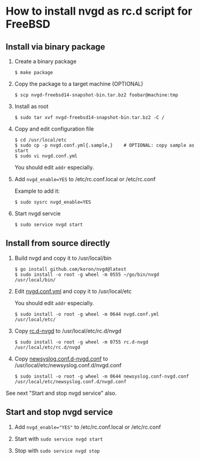 # How to install nvgd as rc.d script for FreeBSD

## Install via binary package

1. Create a binary package

    ```console
    $ make package
    ```

2. Copy the package to a target machine (OPTIONAL)

    ```console
    $ scp nvgd-freebsd14-snapshot-bin.tar.bz2 foobar@machine:tmp
    ```

3. Install as root

    ```console
    $ sudo tar xvf nvgd-freebsd14-snapshot-bin.tar.bz2 -C /
    ```

4. Copy and edit configuration file

    ```console
    $ cd /usr/local/etc
    $ sudo cp -p nvgd.conf.yml{.sample,}    # OPTIONAL: copy sample as start
    $ sudo vi nvgd.conf.yml
    ```

    You should edit `addr` especially.

5. Add `nvgd_enable=YES` to /etc/rc.conf.local or /etc/rc.conf

    Example to add it:

    ```console
    $ sudo sysrc nvgd_enable=YES
    ```

6. Start nvgd servcie

    ```console
    $ sudo service nvgd start
    ```

## Install from source directly

1. Build nvgd and copy it to /usr/local/bin

    ```console
    $ go install github.com/koron/nvgd@latest
    $ sudo install -o root -g wheel -m 0555 ~/go/bin/nvgd /usr/local/bin/
    ```

2. Edit [nvgd.conf.yml](./nvgd.conf.yml) and copy it to /usr/local/etc

    You should edit `addr` especially.

    ```console
    $ sudo install -o root -g wheel -m 0644 nvgd.conf.yml /usr/local/etc/
    ```

3. Copy [rc.d-nvgd](./rc.d-nvgd) to /usr/local/etc/rc.d/nvgd

    ```console
    $ sudo install -o root -g wheel -m 0755 rc.d-nvgd /usr/local/etc/rc.d/nvgd
    ```

4. Copy [newsyslog.conf.d-nvgd.conf](./newsyslog.conf.d-nvgd.conf) to /usr/local/etc/newsyslog.conf.d/nvgd.conf

    ```console
    $ sudo install -o root -g wheel -m 0644 newsyslog.conf-nvgd.conf /usr/local/etc/newsyslog.conf.d/nvgd.conf
    ```

See next "Start and stop nvgd service" also.

## Start and stop nvgd service

1. Add `nvgd_enable="YES"` to /etc/rc.conf.local or /etc/rc.conf

2. Start with `sudo service nvgd start`

3. Stop with `sudo service nvgd stop`

